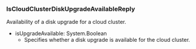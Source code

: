 ### IsCloudClusterDiskUpgradeAvailableReply
Availability of a disk upgrade for a cloud cluster.

- isUpgradeAvailable: System.Boolean
  - Specifies whether a disk upgrade is available for the cloud cluster.
